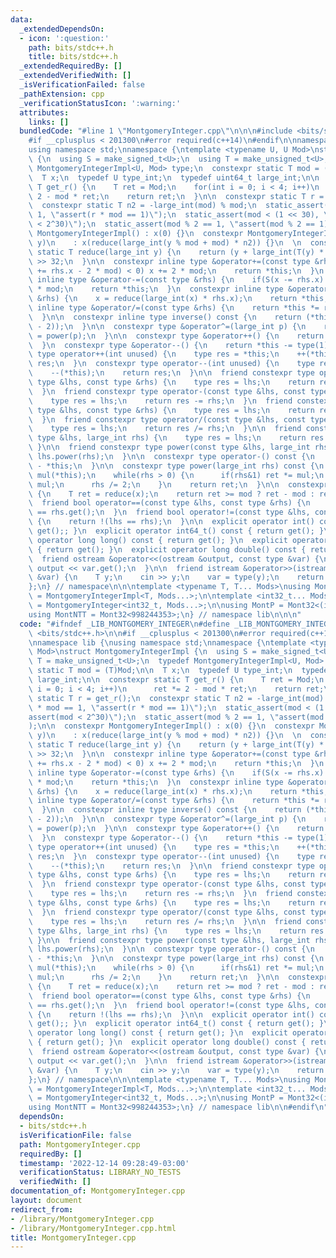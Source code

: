 ```yaml
---
data:
  _extendedDependsOn:
  - icon: ':question:'
    path: bits/stdc++.h
    title: bits/stdc++.h
  _extendedRequiredBy: []
  _extendedVerifiedWith: []
  _isVerificationFailed: false
  _pathExtension: cpp
  _verificationStatusIcon: ':warning:'
  attributes:
    links: []
  bundledCode: "#line 1 \"MontgomeryInteger.cpp\"\n\n\n#include <bits/stdc++.h>\n\n\
    #if __cplusplus < 201300\n#error required(c++14)\n#endif\n\nnamespace lib {\n\
    using namespace std;\nnamespace {\ntemplate <typename U, U Mod>\nstruct MontgomeryIntegerImpl\
    \ {\n  using S = make_signed_t<U>;\n  using T = make_unsigned_t<U>;\n  typedef\
    \ MontgomeryIntegerImpl<U, Mod> type;\n  constexpr static T mod = (T)Mod;\n\n\
    \  T x;\n  typedef U type_int;\n  typedef uint64_t large_int;\n\n  constexpr static\
    \ T get_r() {\n    T ret = Mod;\n    for(int i = 0; i < 4; i++)\n      ret *=\
    \ 2 - mod * ret;\n    return ret;\n  }\n\n  constexpr static T r = get_r();\n\
    \  constexpr static T n2 = -large_int(mod) % mod;\n  static_assert(r * mod ==\
    \ 1, \"assert(r * mod == 1)\");\n  static_assert(mod < (1 << 30), \"assert(mod\
    \ < 2^30)\");\n  static_assert(mod % 2 == 1, \"assert(mod % 2 == 1)\");\n\n  constexpr\
    \ MontgomeryIntegerImpl() : x(0) {}\n  constexpr MontgomeryIntegerImpl(large_int\
    \ y)\n    : x(reduce(large_int(y % mod + mod) * n2)) {}\n  \n  constexpr inline\
    \ static T reduce(large_int y) {\n    return (y + large_int(T(y) * T(-r)) * mod)\
    \ >> 32;\n  }\n\n  constexpr inline type &operator+=(const type &rhs) {\n    if(S(x\
    \ += rhs.x - 2 * mod) < 0) x += 2 * mod;\n    return *this;\n  }\n  constexpr\
    \ inline type &operator-=(const type &rhs) {\n    if(S(x -= rhs.x) < 0) x += 2\
    \ * mod;\n    return *this;\n  }\n  constexpr inline type &operator*=(const type\
    \ &rhs) {\n    x = reduce(large_int(x) * rhs.x);\n    return *this;\n  }\n  constexpr\
    \ inline type &operator/=(const type &rhs) {\n    return *this *= rhs.inverse();\n\
    \  }\n\n  constexpr inline type inverse() const {\n    return (*this).power(large_int(mod\
    \ - 2));\n  }\n\n  constexpr type &operator^=(large_int p) {\n    return *this\
    \ = power(p);\n  }\n\n  constexpr type &operator++() {\n    return *this += type(1);\n\
    \  }\n  constexpr type &operator--() {\n    return *this -= type(1);\n  }\n  constexpr\
    \ type operator++(int unused) {\n    type res = *this;\n    ++(*this);\n    return\
    \ res;\n  }\n  constexpr type operator--(int unused) {\n    type res = *this;\n\
    \    --(*this);\n    return res;\n  }\n\n  friend constexpr type operator+(const\
    \ type &lhs, const type &rhs) {\n    type res = lhs;\n    return res += rhs;\n\
    \  }\n  friend constexpr type operator-(const type &lhs, const type &rhs) {\n\
    \    type res = lhs;\n    return res -= rhs;\n  }\n  friend constexpr type operator*(const\
    \ type &lhs, const type &rhs) {\n    type res = lhs;\n    return res *= rhs;\n\
    \  }\n  friend constexpr type operator/(const type &lhs, const type &rhs) {\n\
    \    type res = lhs;\n    return res /= rhs;\n  }\n\n  friend constexpr type operator^(const\
    \ type &lhs, large_int rhs) {\n    type res = lhs;\n    return res ^= rhs;\n \
    \ }\n\n  friend constexpr type power(const type &lhs, large_int rhs) {\n    return\
    \ lhs.power(rhs);\n  }\n\n  constexpr type operator-() const {\n    return type()\
    \ - *this;\n  }\n\n  constexpr type power(large_int rhs) const {\n    type ret(1),\
    \ mul(*this);\n    while(rhs > 0) {\n      if(rhs&1) ret *= mul;\n      mul *=\
    \ mul;\n      rhs /= 2;\n    }\n    return ret;\n  }\n\n  constexpr T get() const\
    \ {\n    T ret = reduce(x);\n    return ret >= mod ? ret - mod : ret;\n  }\n\n\
    \  friend bool operator==(const type &lhs, const type &rhs) {\n    return lhs.get()\
    \ == rhs.get();\n  }\n  friend bool operator!=(const type &lhs, const type &rhs)\
    \ {\n    return !(lhs == rhs);\n  }\n\n  explicit operator int() const { return\
    \ get();; }\n  explicit operator int64_t() const { return get(); }\n  explicit\
    \ operator long long() const { return get(); }\n  explicit operator double() const\
    \ { return get(); }\n  explicit operator long double() const { return get(); }\n\
    \  friend ostream &operator<<(ostream &output, const type &var) {\n    return\
    \ output << var.get();\n  }\n\n  friend istream &operator>>(istream &input, type\
    \ &var) {\n    T y;\n    cin >> y;\n    var = type(y);\n    return input;\n  }\n\
    };\n} // namespace\n\n\ntemplate <typename T, T... Mods>\nusing MontgomeryInteger\
    \ = MontgomeryIntegerImpl<T, Mods...>;\n\ntemplate <int32_t... Mods> using Mont32\
    \ = MontgomeryInteger<int32_t, Mods...>;\n\nusing MontP = Mont32<(int32_t)1e9+7>;\n\
    using MontNTT = Mont32<998244353>;\n} // namespace lib\n\n\n"
  code: "#ifndef _LIB_MONTGOMERY_INTEGER\n#define _LIB_MONTGOMERY_INTEGER\n#include\
    \ <bits/stdc++.h>\n\n#if __cplusplus < 201300\n#error required(c++14)\n#endif\n\
    \nnamespace lib {\nusing namespace std;\nnamespace {\ntemplate <typename U, U\
    \ Mod>\nstruct MontgomeryIntegerImpl {\n  using S = make_signed_t<U>;\n  using\
    \ T = make_unsigned_t<U>;\n  typedef MontgomeryIntegerImpl<U, Mod> type;\n  constexpr\
    \ static T mod = (T)Mod;\n\n  T x;\n  typedef U type_int;\n  typedef uint64_t\
    \ large_int;\n\n  constexpr static T get_r() {\n    T ret = Mod;\n    for(int\
    \ i = 0; i < 4; i++)\n      ret *= 2 - mod * ret;\n    return ret;\n  }\n\n  constexpr\
    \ static T r = get_r();\n  constexpr static T n2 = -large_int(mod) % mod;\n  static_assert(r\
    \ * mod == 1, \"assert(r * mod == 1)\");\n  static_assert(mod < (1 << 30), \"\
    assert(mod < 2^30)\");\n  static_assert(mod % 2 == 1, \"assert(mod % 2 == 1)\"\
    );\n\n  constexpr MontgomeryIntegerImpl() : x(0) {}\n  constexpr MontgomeryIntegerImpl(large_int\
    \ y)\n    : x(reduce(large_int(y % mod + mod) * n2)) {}\n  \n  constexpr inline\
    \ static T reduce(large_int y) {\n    return (y + large_int(T(y) * T(-r)) * mod)\
    \ >> 32;\n  }\n\n  constexpr inline type &operator+=(const type &rhs) {\n    if(S(x\
    \ += rhs.x - 2 * mod) < 0) x += 2 * mod;\n    return *this;\n  }\n  constexpr\
    \ inline type &operator-=(const type &rhs) {\n    if(S(x -= rhs.x) < 0) x += 2\
    \ * mod;\n    return *this;\n  }\n  constexpr inline type &operator*=(const type\
    \ &rhs) {\n    x = reduce(large_int(x) * rhs.x);\n    return *this;\n  }\n  constexpr\
    \ inline type &operator/=(const type &rhs) {\n    return *this *= rhs.inverse();\n\
    \  }\n\n  constexpr inline type inverse() const {\n    return (*this).power(large_int(mod\
    \ - 2));\n  }\n\n  constexpr type &operator^=(large_int p) {\n    return *this\
    \ = power(p);\n  }\n\n  constexpr type &operator++() {\n    return *this += type(1);\n\
    \  }\n  constexpr type &operator--() {\n    return *this -= type(1);\n  }\n  constexpr\
    \ type operator++(int unused) {\n    type res = *this;\n    ++(*this);\n    return\
    \ res;\n  }\n  constexpr type operator--(int unused) {\n    type res = *this;\n\
    \    --(*this);\n    return res;\n  }\n\n  friend constexpr type operator+(const\
    \ type &lhs, const type &rhs) {\n    type res = lhs;\n    return res += rhs;\n\
    \  }\n  friend constexpr type operator-(const type &lhs, const type &rhs) {\n\
    \    type res = lhs;\n    return res -= rhs;\n  }\n  friend constexpr type operator*(const\
    \ type &lhs, const type &rhs) {\n    type res = lhs;\n    return res *= rhs;\n\
    \  }\n  friend constexpr type operator/(const type &lhs, const type &rhs) {\n\
    \    type res = lhs;\n    return res /= rhs;\n  }\n\n  friend constexpr type operator^(const\
    \ type &lhs, large_int rhs) {\n    type res = lhs;\n    return res ^= rhs;\n \
    \ }\n\n  friend constexpr type power(const type &lhs, large_int rhs) {\n    return\
    \ lhs.power(rhs);\n  }\n\n  constexpr type operator-() const {\n    return type()\
    \ - *this;\n  }\n\n  constexpr type power(large_int rhs) const {\n    type ret(1),\
    \ mul(*this);\n    while(rhs > 0) {\n      if(rhs&1) ret *= mul;\n      mul *=\
    \ mul;\n      rhs /= 2;\n    }\n    return ret;\n  }\n\n  constexpr T get() const\
    \ {\n    T ret = reduce(x);\n    return ret >= mod ? ret - mod : ret;\n  }\n\n\
    \  friend bool operator==(const type &lhs, const type &rhs) {\n    return lhs.get()\
    \ == rhs.get();\n  }\n  friend bool operator!=(const type &lhs, const type &rhs)\
    \ {\n    return !(lhs == rhs);\n  }\n\n  explicit operator int() const { return\
    \ get();; }\n  explicit operator int64_t() const { return get(); }\n  explicit\
    \ operator long long() const { return get(); }\n  explicit operator double() const\
    \ { return get(); }\n  explicit operator long double() const { return get(); }\n\
    \  friend ostream &operator<<(ostream &output, const type &var) {\n    return\
    \ output << var.get();\n  }\n\n  friend istream &operator>>(istream &input, type\
    \ &var) {\n    T y;\n    cin >> y;\n    var = type(y);\n    return input;\n  }\n\
    };\n} // namespace\n\n\ntemplate <typename T, T... Mods>\nusing MontgomeryInteger\
    \ = MontgomeryIntegerImpl<T, Mods...>;\n\ntemplate <int32_t... Mods> using Mont32\
    \ = MontgomeryInteger<int32_t, Mods...>;\n\nusing MontP = Mont32<(int32_t)1e9+7>;\n\
    using MontNTT = Mont32<998244353>;\n} // namespace lib\n\n#endif\n"
  dependsOn:
  - bits/stdc++.h
  isVerificationFile: false
  path: MontgomeryInteger.cpp
  requiredBy: []
  timestamp: '2022-12-14 09:28:49-03:00'
  verificationStatus: LIBRARY_NO_TESTS
  verifiedWith: []
documentation_of: MontgomeryInteger.cpp
layout: document
redirect_from:
- /library/MontgomeryInteger.cpp
- /library/MontgomeryInteger.cpp.html
title: MontgomeryInteger.cpp
---
```

